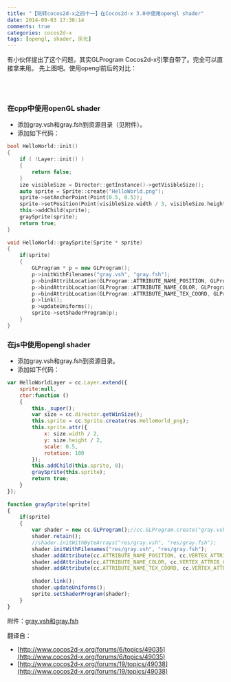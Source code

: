 ```yaml
---
title: "【玩转cocos2d-x之四十一】在Cocos2d-x 3.0中使用opengl shader"
date: 2014-09-03 17:38:14
comments: true
categories: cocos2d-x
tags: [opengl, shader, 灰化]
---
```


有小伙伴提出了这个问题，其实GLProgram Cocos2d-x引擎自带了。完全可以直接拿来用。
先上图吧。使用opengl前后的对比：

<!-- more -->

<div align="center"><img src="http://img.blog.csdn.net/20140417233227906?watermark/2/text/aHR0cDovL2Jsb2cuY3Nkbi5uZXQvamFja3lzdHVkaW8=/font/5a6L5L2T/fontsize/400/fill/I0JBQkFCMA==/dissolve/70/gravity/SouthEast" alt="" border="0" title="CCAction" /><br></br></div>

<div align="center"><img src="http://img.blog.csdn.net/20140417233248078?watermark/2/text/aHR0cDovL2Jsb2cuY3Nkbi5uZXQvamFja3lzdHVkaW8=/font/5a6L5L2T/fontsize/400/fill/I0JBQkFCMA==/dissolve/70/gravity/SouthEast" alt="" border="0" title="CCAction" /><br></br></div>

### 在cpp中使用openGL shader

* 添加gray.vsh和gray.fsh到资源目录（见附件）。
* 添加如下代码：

``` cpp
bool HelloWorld::init()  
{  
    if ( !Layer::init() )  
    {  
        return false;  
    }  
    ize visibleSize = Director::getInstance()->getVisibleSize();  
    auto sprite = Sprite::create("HelloWorld.png");  
    sprite->setAnchorPoint(Point(0.5, 0.5));  
    sprite->setPosition(Point(visibleSize.width / 3, visibleSize.height / 3));  
    this->addChild(sprite);  
    graySprite(sprite);  
    return true;  
}  
   
void HelloWorld::graySprite(Sprite * sprite)  
{  
    if(sprite)  
    {  
        GLProgram * p = new GLProgram();  
        p->initWithFilenames("gray.vsh", "gray.fsh");  
        p->bindAttribLocation(GLProgram::ATTRIBUTE_NAME_POSITION, GLProgram::VERTEX_ATTRIB_POSITION);  
        p->bindAttribLocation(GLProgram::ATTRIBUTE_NAME_COLOR, GLProgram::VERTEX_ATTRIB_COLOR);  
        p->bindAttribLocation(GLProgram::ATTRIBUTE_NAME_TEX_COORD, GLProgram::VERTEX_ATTRIB_TEX_COORDS);  
        p->link();  
        p->updateUniforms();  
        sprite->setShaderProgram(p);  
    }  
}  
```

### 在js中使用opengl shader
* 添加gray.vsh和gray.fsh到资源目录。
* 添加如下代码：

``` js
var HelloWorldLayer = cc.Layer.extend({  
    sprite:null,  
    ctor:function ()  
    {  
        this._super();  
        var size = cc.director.getWinSize();  
        this.sprite = cc.Sprite.create(res.HelloWorld_png);  
        this.sprite.attr({  
            x: size.width / 2,  
            y: size.height / 2,  
            scale: 0.5,  
            rotation: 180  
        });  
        this.addChild(this.sprite, 0);  
        graySprite(this.sprite);                         
        return true;  
    }  
});  
   
function graySprite(sprite)  
{  
    if(sprite)  
    {  
        var shader = new cc.GLProgram();//cc.GLProgram.create("gray.vsh", "gray.fsh");  
        shader.retain();  
        //shader.initWithByteArrays("res/gray.vsh", "res/gray.fsh");  
        shader.initWithFilenames("res/gray.vsh", "res/gray.fsh");  
        shader.addAttribute(cc.ATTRIBUTE_NAME_POSITION, cc.VERTEX_ATTRIB_POSITION);  
        shader.addAttribute(cc.ATTRIBUTE_NAME_COLOR, cc.VERTEX_ATTRIB_COLOR);  
        shader.addAttribute(cc.ATTRIBUTE_NAME_TEX_COORD, cc.VERTEX_ATTRIB_TEX_COORDS);  
   
        shader.link();  
        shader.updateUniforms();  
        sprite.setShaderProgram(shader);  
    }      
}
```

附件：[gray.vsh和gray.fsh](http://download.csdn.net/detail/jackyvincefu/7210721)

翻译自：

* [http://www.cocos2d-x.org/forums/6/topics/49035](http://www.cocos2d-x.org/forums/6/topics/49035)
* [http://www.cocos2d-x.org/forums/19/topics/49038](http://www.cocos2d-x.org/forums/19/topics/49038)

